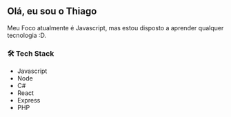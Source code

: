 ## Olá, eu sou o Thiago

Meu Foco atualmente é Javascript, mas estou disposto a aprender qualquer tecnologia :D.

### 🛠 Tech Stack
- Javascript
- Node
- C#
- React
- Express
- PHP


<!---
th-js/th-js is a ✨ special ✨ repository because its `README.md` (this file) appears on your GitHub profile.
You can click the Preview link to take a look at your changes.
--->
